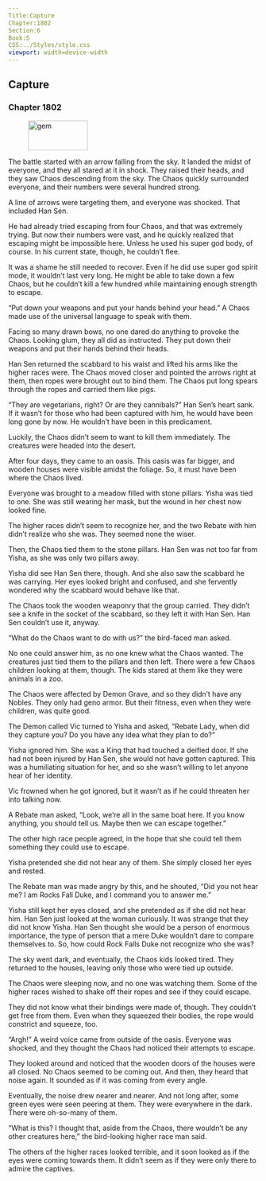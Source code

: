```yaml
---
Title:Capture 
Chapter:1802 
Section:6 
Book:5 
CSS:../Styles/style.css 
viewport: width=device-width
---
```

  
## Capture
### Chapter 1802
  
<figure>
	<img src="../Images/gem.gif" alt="gem" id="gem" width="120" height="60" />
</figure>
  

  
The battle started with an arrow falling from the sky. It landed the midst of everyone, and they all stared at it in shock. They raised their heads, and they saw Chaos descending from the sky. The Chaos quickly surrounded everyone, and their numbers were several hundred strong.

A line of arrows were targeting them, and everyone was shocked. That included Han Sen.

He had already tried escaping from four Chaos, and that was extremely trying. But now their numbers were vast, and he quickly realized that escaping might be impossible here. Unless he used his super god body, of course. In his current state, though, he couldn’t flee.

It was a shame he still needed to recover. Even if he did use super god spirit mode, it wouldn’t last very long. He might be able to take down a few Chaos, but he couldn’t kill a few hundred while maintaining enough strength to escape.

“Put down your weapons and put your hands behind your head.” A Chaos made use of the universal language to speak with them.

Facing so many drawn bows, no one dared do anything to provoke the Chaos. Looking glum, they all did as instructed. They put down their weapons and put their hands behind their heads.

Han Sen returned the scabbard to his waist and lifted his arms like the higher races were. The Chaos moved closer and pointed the arrows right at them, then ropes were brought out to bind them. The Chaos put long spears through the ropes and carried them like pigs.

“They are vegetarians, right? Or are they cannibals?” Han Sen’s heart sank. If it wasn’t for those who had been captured with him, he would have been long gone by now. He wouldn’t have been in this predicament.

Luckily, the Chaos didn’t seem to want to kill them immediately. The creatures were headed into the desert.

After four days, they came to an oasis. This oasis was far bigger, and wooden houses were visible amidst the foliage. So, it must have been where the Chaos lived.

Everyone was brought to a meadow filled with stone pillars. Yisha was tied to one. She was still wearing her mask, but the wound in her chest now looked fine.

The higher races didn’t seem to recognize her, and the two Rebate with him didn’t realize who she was. They seemed none the wiser.

Then, the Chaos tied them to the stone pillars. Han Sen was not too far from Yisha, as she was only two pillars away.

Yisha did see Han Sen there, though. And she also saw the scabbard he was carrying. Her eyes looked bright and confused, and she fervently wondered why the scabbard would behave like that.

The Chaos took the wooden weaponry that the group carried. They didn’t see a knife in the socket of the scabbard, so they left it with Han Sen. Han Sen couldn’t use it, anyway.

“What do the Chaos want to do with us?” the bird-faced man asked.

No one could answer him, as no one knew what the Chaos wanted. The creatures just tied them to the pillars and then left. There were a few Chaos children looking at them, though. The kids stared at them like they were animals in a zoo.

The Chaos were affected by Demon Grave, and so they didn’t have any Nobles. They only had geno armor. But their fitness, even when they were children, was quite good.

The Demon called Vic turned to Yisha and asked, “Rebate Lady, when did they capture you? Do you have any idea what they plan to do?”

Yisha ignored him. She was a King that had touched a deified door. If she had not been injured by Han Sen, she would not have gotten captured. This was a humiliating situation for her, and so she wasn’t willing to let anyone hear of her identity.

Vic frowned when he got ignored, but it wasn’t as if he could threaten her into talking now.

A Rebate man asked, “Look, we’re all in the same boat here. If you know anything, you should tell us. Maybe then we can escape together.”

The other high race people agreed, in the hope that she could tell them something they could use to escape.

Yisha pretended she did not hear any of them. She simply closed her eyes and rested.

The Rebate man was made angry by this, and he shouted, “Did you not hear me? I am Rocks Fall Duke, and I command you to answer me.”

Yisha still kept her eyes closed, and she pretended as if she did not hear him. Han Sen just looked at the woman curiously. It was strange that they did not know Yisha. Han Sen thought she would be a person of enormous importance, the type of person that a mere Duke wouldn’t dare to compare themselves to. So, how could Rock Falls Duke not recognize who she was?

The sky went dark, and eventually, the Chaos kids looked tired. They returned to the houses, leaving only those who were tied up outside.

The Chaos were sleeping now, and no one was watching them. Some of the higher races wished to shake off their ropes and see if they could escape.

They did not know what their bindings were made of, though. They couldn’t get free from them. Even when they squeezed their bodies, the rope would constrict and squeeze, too.

“Argh!” A weird voice came from outside of the oasis. Everyone was shocked, and they thought the Chaos had noticed their attempts to escape.

They looked around and noticed that the wooden doors of the houses were all closed. No Chaos seemed to be coming out. And then, they heard that noise again. It sounded as if it was coming from every angle.

Eventually, the noise drew nearer and nearer. And not long after, some green eyes were seen peering at them. They were everywhere in the dark. There were oh-so-many of them.

“What is this? I thought that, aside from the Chaos, there wouldn’t be any other creatures here,” the bird-looking higher race man said.

The others of the higher races looked terrible, and it soon looked as if the eyes were coming towards them. It didn’t seem as if they were only there to admire the captives.